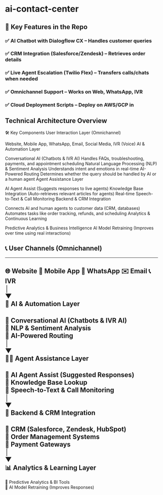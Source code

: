 # ai-contact-center
## 📌 Key Features in the Repo
### ✅ AI Chatbot with Dialogflow CX – Handles customer queries
### ✅ CRM Integration (Salesforce/Zendesk) – Retrieves order details
### ✅ Live Agent Escalation (Twilio Flex) – Transfers calls/chats when needed
### ✅ Omnichannel Support – Works on Web, WhatsApp, IVR
### ✅ Cloud Deployment Scripts – Deploy on AWS/GCP in 


 ## Technical Architecture Overview
🛠️ Key Components
User Interaction Layer (Omnichannel)

Website, Mobile App, WhatsApp, Email, Social Media, IVR (Voice)
AI & Automation Layer

Conversational AI (Chatbots & IVR AI)
Handles FAQs, troubleshooting, payments, and appointment scheduling
Natural Language Processing (NLP) & Sentiment Analysis
Understands intent and emotions in real-time
AI-Powered Routing
Determines whether the query should be handled by AI or a human agent
Agent Assistance Layer

AI Agent Assist (Suggests responses to live agents)
Knowledge Base Integration (Auto-retrieves relevant articles for agents)
Real-time Speech-to-Text & Call Monitoring
Backend & CRM Integration

Connects AI and human agents to customer data (CRM, databases)
Automates tasks like order tracking, refunds, and scheduling
Analytics & Continuous Learning

Predictive Analytics & Business Intelligence
AI Model Retraining (Improves over time using real interactions)



## 📞 User Channels (Omnichannel)  
-------------------------------------------  
🌐 Website  📱 Mobile App  💬 WhatsApp  ✉️ Email  📞 IVR  
    │  
    ▼  
🤖 AI & Automation Layer  
-------------------------------------------  
🔹 Conversational AI (Chatbots & IVR AI)  
🔹 NLP & Sentiment Analysis  
🔹 AI-Powered Routing  
    │  
    ▼  
👩‍💻 Agent Assistance Layer  
-------------------------------------------  
🔸 AI Agent Assist (Suggested Responses)  
🔸 Knowledge Base Lookup  
🔸 Speech-to-Text & Call Monitoring  
    │  
    ▼  
💾 Backend & CRM Integration  
-------------------------------------------  
🔹 CRM (Salesforce, Zendesk, HubSpot)  
🔹 Order Management Systems  
🔹 Payment Gateways  
    │  
    ▼  
📊 Analytics & Learning Layer  
-------------------------------------------  
🔸 Predictive Analytics & BI Tools  
🔸 AI Model Retraining (Improves Responses)  
